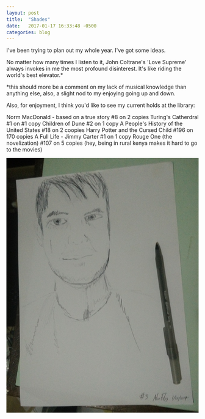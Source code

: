 ```yaml
---
layout: post
title:  "Shades"
date:   2017-01-17 16:33:48 -0500
categories: blog
---
```


I've been trying to plan out my whole year. I've got some ideas.

No matter how many times I listen to it, John Coltrane's 'Love Supreme' always invokes in me the most profound disinterest. It's like riding the world's best elevator.*

*this should more be a comment on my lack of musical knowledge than anything else, also, a slight nod to my enjoying going up and down.

Also, for enjoyment, I think you'd like to see my current holds at the library:

Norm MacDonald - based on a true story #8 on 2 copies
Turing's Catherdral  #1 on #1 copy
Children of Dune #2 on 1 copy
A People's History of the United States #18 on 2 coopies
Harry Potter and the Cursed Child #196 on 170 copies
A Full Life - Jimmy Carter  #1 on 1 copy
Rouge One (the novelization) #107 on 5 copies (hey, being in rural kenya makes it hard to go to the movies)

![Second Portrait](/images/2.jpg)